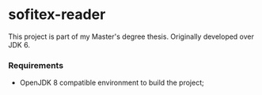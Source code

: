 # sofitex-reader

This project is part of my Master's degree thesis. Originally developed over JDK 6.

### Requirements

* OpenJDK 8 compatible environment to build the project; 